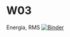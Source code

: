 # W03

Energia, RMS
[![Binder](https://mybinder.org/badge_logo.svg)](https://mybinder.org/v2/gh/pyAGH/W03/HEAD?filepath=LAB_03a_energia_rms.ipynb)
